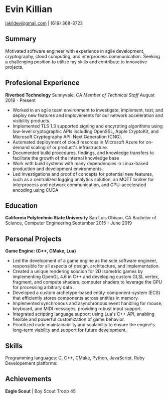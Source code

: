 # Evin Killian
jakildev@gmail.com | (619) 368-3722

## Summary
Motivated software engineer with experience in agile development, cryptography, cloud computing, and interprocess communication. Seeking a challenging position to utilize my skills and contribute to innovative projects.

## Profesional Experience
**Riverbed Technology**
Sunnyvale, CA
*Member of Technical Staff*
August 2019 - Present

* Worked in an agile team environment to investigate, implement, test, and deploy new features and implovements for our network acceleration and visibility products.
* Implemented TLS 1.3 supported signing and encyrpting algorithms using low-level cryptographic APIs including OpenSSL, Apple CryptoKit, and Microsoft Cryptography API: Next Generation (CNG).
* Automated deployment of cloud resorces in Microsoft Azure for on-demand scaling of or product's infrastructure.
* Documented build procedures, findings, and knowledge transfers to facilitate the growth of the internal knowledge base
* Work with build systems with many dependencies in Linux-based production and development environments.
* Led investigations and proof of concepts for potential new features, such as a centralized logging analytics solution, an MQTT broker for interprocess and network communication, and GPU-accelerated encoding using CUDA

## Education
**California Polytechnic State University**
San Luis Obispo, CA
Bachelor of Science, Computer Engineering
September 2015 - June 2019

## Personal Projects
**Game Engine: \(C++, CMake, Lua\)**
* Led the development of a game engine as the sole software engineer, responsible for all aspects of design, architecture, and implementation.
* Created a unique rendering solution for 2D isometric games by implementing OpenGL 4.6 in C++ and developing custom GLSL vertex, fragment, and compute shaders.
computer shaders to leverage the GPU for processing arbitrary data .
* Developed a custom archetype-based entity-component-system (ECS) that efficiently stores components across entities in memory.
* Implemented synchronous and asynchronous event handling for mouse, keyboard, and MIDI messages, providing robust input support.
* Integrated scripting language support using Lua's C++ API, enabling flexible and powerful customization of game behavior.
* Prioritized code maintainability and scalability to ensure the engine's long-term viability and support for future development.

## Skills
Programming languages: C, C++, CMake, Python, JavaScript, Ruby
Developement platforms:

## Achievements
**Eagle Scout** | Boy Scout Troop 45


